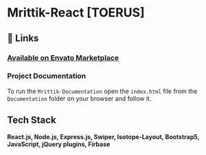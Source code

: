 # Mrittik-React [TOERUS]

## 🔗 Links

### [Available on Envato Marketplace](mrittik-reactjs.web.app/)

### Project Documentation

To run the ``Mrittik-Documentation`` open the ``index.html`` file from the ```Documentation``` folder on your browser and follow it.

## Tech Stack

**React.js, Node.js, Express.js, Swiper, Isotope-Layout, Bootstrap5, JavaScript, jQuery plugins, Firbase**
